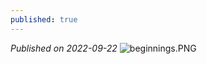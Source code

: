 ```yaml
---
published: true
---
```


_Published on 2022-09-22_
![beginnings.PNG]({{site.baseurl}}/images/beginnings.PNG)


